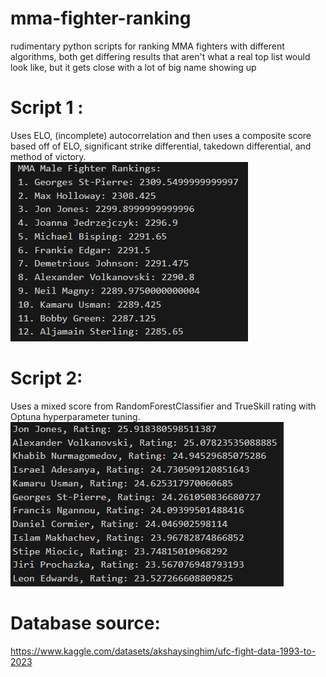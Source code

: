 # mma-fighter-ranking
rudimentary python scripts for ranking MMA fighters with different algorithms, both get differing results that aren't what a real top list would look like, but it gets close with a lot of big name showing up

# Script 1 :
Uses ELO, (incomplete) autocorrelation and then uses a composite score based off of ELO, significant strike differential, takedown differential, and method of  victory. 
![script 1 result](results/script1-top12.PNG)
# Script 2:
Uses a mixed score from RandomForestClassifier and TrueSkill rating with Optuna hyperparameter tuning.
![Alt text](results/script2-top12.PNG)
# Database source:
https://www.kaggle.com/datasets/akshaysinghim/ufc-fight-data-1993-to-2023
